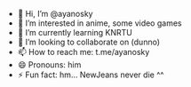 - 👋 Hi, I’m @ayanosky
- 👀 I’m interested in anime, some video games
- 🌱 I’m currently learning KNRTU 
- 💞️ I’m looking to collaborate on (dunno)
- 📫 How to reach me: t.me/ayanosky 
- 😄 Pronouns: him
- ⚡ Fun fact: hm... NewJeans never die ^^

<!---
ayanosky/ayanosky is a ✨ special ✨ repository because its `README.md` (this file) appears on your GitHub profile.
You can click the Preview link to take a look at your changes.
--->
